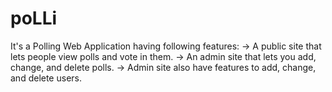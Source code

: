 # poLLi
It's a Polling Web Application having following features:
-> A public site that lets people view polls and vote in them.
-> An admin site that lets you add, change, and delete polls.
-> Admin site also have features to add, change, and delete users.
